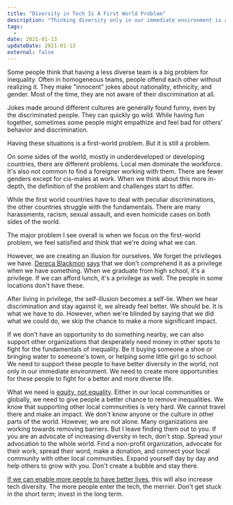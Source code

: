 ```yaml
---
title: "Diversity in Tech Is A First World Problem"
description: "Thinking diversity only in our immediate environment is a shortcoming. Instead of blinding ourselves, we need to broaden our horizon and think of other sides of the world to have a bigger impact."
tags:
  -
date: 2021-01-13
updateDate: 2021-01-13
external: false
---
```


Some people think that having a less diverse team is a big problem for inequality. Often in homogeneous teams, people offend each other without realizing it. They make "innocent" jokes about nationality, ethnicity, and gender. Most of the time, they are not aware of their discrimination at all.

Jokes made around different cultures are generally found funny, even by the discriminated people. They can quickly go wild. While having fun together, sometimes some people might empathize and feel bad for others' behavior and discrimination.

Having these situations is a first-world problem. But it is still a problem.

On some sides of the world, mostly in underdeveloped or developing countries, there are different problems. Local men dominate the workforce. It's also not common to find a foreigner working with them. There are fewer genders except for cis-males at work. When we think about this more in-depth, the definition of the problem and challenges start to differ.

While the first world countries have to deal with peculiar discriminations, the other countries struggle with the fundamentals. There are many harassments, racism, sexual assault, and even homicide cases on both sides of the world.

The major problem I see overall is when we focus on the first-world problem, we feel satisfied and think that we're doing what we can.

However, we are creating an illusion for ourselves. We forget the privileges we have. [Dereca Blackmon](https://twitter.com/dereca) [says](https://www.linkedin.com/learning/inclusive-mindset-for-committed-allies) that we don't comprehend it as a privilege when we have something. When we graduate from high school, it's a privilege. If we can afford lunch, it's a privilege as well. The people in some locations don't have these.

After living in privilege, the self-illusion becomes a self-lie. When we hear discrimination and stay against it, we already feel better. We should be. It is what we have to do. However, when we're blinded by saying that we did what we could do, we skip the chance to make a more significant impact.

If we don't have an opportunity to do something nearby, we can also support other organizations that desperately need money in other spots to fight for the fundamentals of inequality. Be it buying someone a shoe or bringing water to someone's town, or helping some little girl go to school. We need to support these people to have better diversity in the world, not only in our immediate environment. We need to create more opportunities for these people to fight for a better and more diverse life.

What we need is [equity, not equality](https://www.diffen.com/difference/Equality-vs-Equity). Either in our local communities or globally, we need to give people a better chance to remove inequalities. We know that supporting other local communities is very hard. We cannot travel there and make an impact. We don't know anyone or the culture in other parts of the world. However, we are not alone. Many organizations are working towards removing barriers. But I leave finding them out to you. If you are an advocate of increasing diversity in tech, don't stop. Spread your advocation to the whole world. Find a non-profit organization, advocate for their work, spread their word, make a donation, and connect your local community with other local communities. Expand yourself day by day and help others to grow with you. Don't create a bubble and stay there.

[If we can enable more people to have better lives](/put-remote-work-in-your-inclusion-efforts-not-only-in-diversity-in-the-workplace), this will also increase tech diversity. The more people enter the tech, the merrier. Don't get stuck in the short term; invest in the long term.